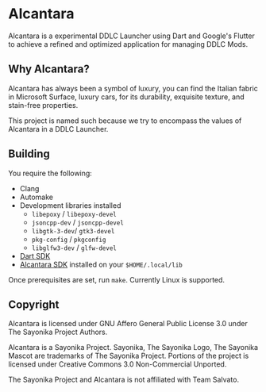 # Alcantara

Alcantara is a experimental DDLC Launcher using Dart and Google's Flutter to achieve a refined and optimized application for managing DDLC Mods.

## Why Alcantara?

Alcantara has always been a symbol of luxury, you can find the Italian fabric in Microsoft Surface, luxury cars, for its durability, exquisite texture, and stain-free properties.

This project is named such because we try to encompass the values of Alcantara in a DDLC Launcher.

## Building

You require the following:

- Clang
- Automake
- Development libraries installed
     - `libepoxy` / `libepoxy-devel`
     - `jsoncpp-dev` / `jsoncpp-devel`
     - `libgtk-3-dev`/ `gtk3-devel`
     - `pkg-config` / `pkgconfig`
     - `libglfw3-dev` / `glfw-devel`
- [Dart SDK](https://dartlang.org)
- [Alcantara SDK](https://github.com/Sayo-nika/Alcantara-FlutterSDK) installed on your `$HOME/.local/lib`

Once prerequisites are set, run `make`. Currently Linux is supported.

## Copyright

Alcantara is licensed under GNU Affero General Public License 3.0 under The Sayonika Project Authors.

Alcantara is a Sayonika Project. Sayonika, The Sayonika Logo, The Sayonika Mascot are trademarks of The Sayonika Project. Portions of the project is licensed under Creative Commons 3.0 Non-Commercial Unported.

The Sayonika Project and Alcantara is not affiliated with Team Salvato.
